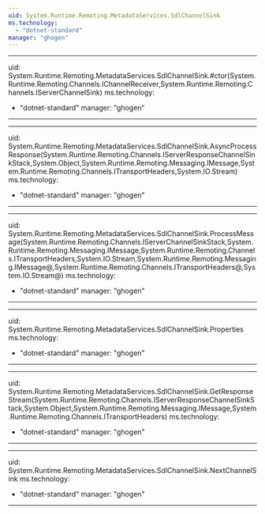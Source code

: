 ```yaml
---
uid: System.Runtime.Remoting.MetadataServices.SdlChannelSink
ms.technology: 
  - "dotnet-standard"
manager: "ghogen"
---
```


---
uid: System.Runtime.Remoting.MetadataServices.SdlChannelSink.#ctor(System.Runtime.Remoting.Channels.IChannelReceiver,System.Runtime.Remoting.Channels.IServerChannelSink)
ms.technology: 
  - "dotnet-standard"
manager: "ghogen"
---

---
uid: System.Runtime.Remoting.MetadataServices.SdlChannelSink.AsyncProcessResponse(System.Runtime.Remoting.Channels.IServerResponseChannelSinkStack,System.Object,System.Runtime.Remoting.Messaging.IMessage,System.Runtime.Remoting.Channels.ITransportHeaders,System.IO.Stream)
ms.technology: 
  - "dotnet-standard"
manager: "ghogen"
---

---
uid: System.Runtime.Remoting.MetadataServices.SdlChannelSink.ProcessMessage(System.Runtime.Remoting.Channels.IServerChannelSinkStack,System.Runtime.Remoting.Messaging.IMessage,System.Runtime.Remoting.Channels.ITransportHeaders,System.IO.Stream,System.Runtime.Remoting.Messaging.IMessage@,System.Runtime.Remoting.Channels.ITransportHeaders@,System.IO.Stream@)
ms.technology: 
  - "dotnet-standard"
manager: "ghogen"
---

---
uid: System.Runtime.Remoting.MetadataServices.SdlChannelSink.Properties
ms.technology: 
  - "dotnet-standard"
manager: "ghogen"
---

---
uid: System.Runtime.Remoting.MetadataServices.SdlChannelSink.GetResponseStream(System.Runtime.Remoting.Channels.IServerResponseChannelSinkStack,System.Object,System.Runtime.Remoting.Messaging.IMessage,System.Runtime.Remoting.Channels.ITransportHeaders)
ms.technology: 
  - "dotnet-standard"
manager: "ghogen"
---

---
uid: System.Runtime.Remoting.MetadataServices.SdlChannelSink.NextChannelSink
ms.technology: 
  - "dotnet-standard"
manager: "ghogen"
---
